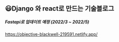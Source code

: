 
## 😃Django 와 react로 만드는 기술블로그  
##### Fastapi로 업데이트 예정 (2022/3 ~ 2022/5)
https://objective-blackwell-219591.netlify.app/
